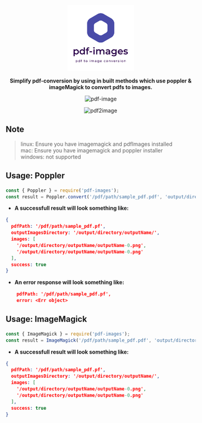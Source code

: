 <p align = "center">
<img src="https://raw.githubusercontent.com/kartik1998/pdf-images/7b366fe0f925e27c00443d0b5a462fc378970d49/logo.png" alt="pdf-images"/> </p>

<p align = "center"> <b> Simplify pdf-conversion by using in built methods which use poppler & imageMagick to convert pdfs to images. </b></p>

<p align = "center"> <img src = "https://img.shields.io/badge/pdf--images-pdf2image-brightgreen" alt="pdf-image">
</p> 
<p align = "center">
<img src="https://img.shields.io/badge/npm-pdf2image-yellowgreen" alt="pdf2image"> </p>

## Note
<blockquote> 
linux: Ensure you have imagemagick and pdfImages installed <br>
mac: Ensure you have imagemagick and poppler installer <br>
windows: not supported
</blockquote>

## Usage: Poppler

```javascript
const { Poppler } = require('pdf-images');
const result = Poppler.convert('/pdf/path/sample_pdf.pdf', 'output/directory/path', 'outputName');
```

* <b>A successfull result will look something like: </b>

```json
{
  pdfPath: '/pdf/path/sample_pdf.pf',
  outputImagesDirectory: '/output/directory/outputName/',
  images: [
    '/output/directory/outputName/outputName-0.png',
    '/output/directory/outputName/outputName-0.png'
  ],
  success: true
}
```
* <b> An error response will look something like: </b>

```json
	pdfPath: '/pdf/path/sample_pdf.pf',
	error: <Err object>
```

## Usage: ImageMagick
```javascript
const { ImageMagick } = require('pdf-images');
const result = ImageMagick('/pdf/path/sample_pdf.pdf', 'output/directory/path', 'outputName');
```

* <b>A successfull result will look something like: </b>

```json
{
  pdfPath: '/pdf/path/sample_pdf.pf',
  outputImagesDirectory: '/output/directory/outputName/',
  images: [
    '/output/directory/outputName/outputName-0.png',
    '/output/directory/outputName/outputName-0.png'
  ],
  success: true
}
```



